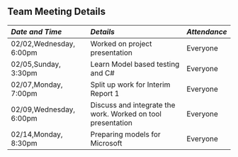## **Team Meeting Details** ##

| _Date and Time_ | _Details_ | _Attendance_ |
|:----------------|:----------|:-------------|
| 02/02,Wednesday, 6:00pm | Worked on project presentation | Everyone     |
| 02/05,Sunday, 3:30pm | Learn Model based testing and C# | Everyone     |
| 02/07,Monday, 7:00pm | Split up work for Interim Report 1 | Everyone     |
| 02/09,Wednesday, 6:00pm | Discuss and integrate the work. Worked on tool presentation | Everyone     |
| 02/14,Monday, 8:30pm | Preparing models for Microsoft | Everyone     |